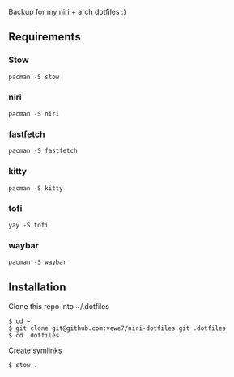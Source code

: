 Backup for my niri + arch dotfiles :)

## Requirements
### Stow
```
pacman -S stow
```

### niri
```
pacman -S niri
```

### fastfetch
```
pacman -S fastfetch
```

### kitty
```
pacman -S kitty
```

### tofi
```
yay -S tofi
```

### waybar
```
pacman -S waybar
```

## Installation

Clone this repo into ~/.dotfiles

```
$ cd ~
$ git clone git@github.com:vewe7/niri-dotfiles.git .dotfiles
$ cd .dotfiles
```

Create symlinks
```
$ stow .
```
```
```
